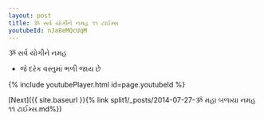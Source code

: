 ```yaml
---
layout: post
title: ૐ સર્વ યોગીને નમહ ૧૧ ટાઈમ્સ
youtubeId: nJa8eMQcUqM
---
```

 
 
 ૐ સર્વ યોગીને નમહ  
 
 -  જે દરેક વસ્તુમાં ભળી જાય છે 
 
  
 
  
 
 
 
 
 
 


{% include youtubePlayer.html id=page.youtubeId %}
 
[Next]({{ site.baseurl }}{% link  split1/_posts/2014-07-27-ૐ મહા બળાયા નમહ ૧૧ ટાઈમ્સ.md%})
 

